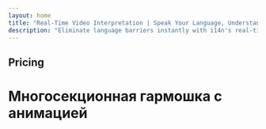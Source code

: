 ```yaml
---
layout: home
title: "Real-Time Video Interpretation | Speak Your Language, Understand All"
description: "Eliminate language barriers instantly with i14n's real-time video interpretation. Join meetings in your native language while everyone understands perfectly. Why learn a new language when technology can bridge the gap?"
---
```


<!-- text="Focus on growth — let iMind handle the languages." -->
<!-- text="Classrooms take years; iMind delivers real-time understanding today, in every language."> -->
<!-- text="Understand instantly — without learning foreign languages" -->

<HeroSection
title="Live **Interpretation** Video Meetings"
text="For companies where **language barriers** mean lost deals, delays, and costly mistakes.">
<AuthButton text="Try Live Demo →" buttonClass="brand"/>
<NavButton to="#pricing" buttonClass="alt" buttonLabel="Pricing" />
</HeroSection>

<span id="1"></span>

<FeatureBlock :card="{
  title: 'Speak Instantly in Over 100 Languages',
  details: 'iMind enables every participant to speak their native language — naturally, in [real time](/guide/how-it-works), and **without subtitles** or lag.',
    items: [
      '⚡︎ Speak freely — be understood instantly.',
      '✧ AI-powered interpretation captures tone, intent, and industry-specific terminology.',
      '✧ Two-way, continuous, voice-to-voice interpretation with zero manual setup.',
    ],
  link: './guide/what-is-imind',
  src: {
    light: '/1.png',
    dark: '/1.png',
  },
  inversion: false
}" />

<span id="2"></span>

<FeatureBlock :card="{
  title: 'The **Mind Within** Your Meetings',
  details: 'iMind turns every multilingual call into clear, searchable knowledge.',
  items: [
    '⚡︎ Instantly search any content across past and current meetings. Ask questions naturally, get precise answers without reviewing recordings.',
    '✧ Never miss action items from any meeting. Our AI extracts tasks, owners and deadlines automatically from conversations.',
    '✧ AI meeting summaries deliver key points instantly in any language, keeping everyone aligned without manual note-taking.',
  ],
  link: '/guide/how-it-works#🧩-deep-memory-deep-understanding',
  src: {
    light: '/2l.png',
    dark: '/2d.png',
  },
  inversion: true
}" />

<span id="3"></span>

<FeatureBlock :card="{
  title: 'Built for Serious Meetings — Not Just Talking',
  details: 'iMind is a professional-grade video meeting platform, not a lightweight add-on or plugin.',
  items: [
    '✧ 1080p resolution, smart noise suppression, and focused voice pickup.',
    '✧ Scheduling, moderation, demos, recording, and full calendar integration — all built in, ready to go.',
    '⚡︎ Live transcripts, participant chat, and an AI assistant that keeps meetings productive.'
  ],
  link: '/guide/how-it-works',
  src: {
    light: '/3l.png',
    dark: '/3d.png',
  },
  inversion: false
}" />

<span id="4"></span>

<FeatureBlock
  :card="{
    title: 'Secure & Confidential by Design',
    details:
      'iMind is built for conversations where trust matters. While we rely on best-in-class third-party infrastructure, [confidentiality is always in your hands](/guide/privacy-architecture).',
    items: [
      '⚡︎ Region-based privacy — choose where your data is processed. We route all interpretation, storage, and analytics through infrastructure aligned with your compliance zone (e.g. EU, US, Asia).',
      '✧ Private by default — iMind itself **never** stores or uses your content for training, profiling, or third-party access.',
      '✧ Compliant by architecture — GDPR, CCPA, and UAE PDPL-ready, with full support for export and deletion rights.'
    ],
    link: '/guide/privacy-architecture',
    src: {
      light: '/4.png',
      dark: '/4.png',
    },
    inversion: true
  }"
/>

## Pricing

<PricingPlans :plans="[
  {
    title: 'Business Starter',
    details: '**$7** per user / month',
    items: [
      'Speak Instantly in Over 100 Languages [ℹ️](#1)',
      'Built for Serious Meetings — Not Just Talking [ℹ️](#3)',
    ],
    linkText: 'Start a trial',
    linkHref: '/guide/use-cases#negotiations',
    bullet: '💬'
  },
  {
    title: 'Business Standard',
    details: '**$14** per user / month',
    items: [
      'Speak Instantly in Over 100 Languages [ℹ️](#1)',
      'Built for Serious Meetings — Not Just Talking [ℹ️](#3)',
      'The **Mind Within** Your Meetings [ℹ️](#2)',
    ],
    linkText: 'Start a trial',
    linkHref: '/guide/use-cases#operations',
    bullet: '⚡︎'
  },
  {
    title: 'Business Plus',
    details: '**$22** per user / month',
    items: [
      'Speak Instantly in Over 100 Languages [ℹ️](#1)',
      'Built for Serious Meetings — Not Just Talking [ℹ️](#3)',
      'The **Mind Within** Your Meetings [ℹ️](#2)',
      'Region-Segmented Privacy Architecture [ℹ️](#4)'
    ],
    linkText: 'Start a trial',
    linkHref: '/guide/use-cases#operations',
    bullet: '💰'
  }
]" />

# Многосекционная гармошка с анимацией

<AccordionGroup :items="[
  { q: 'Часто задаваемый вопрос 1', a: 'Ответ на вопрос 1' },
  { q: 'Часто задаваемый вопрос 2', a: 'Ответ на вопрос 2' },
  { q: 'Часто задаваемый вопрос 3', a: 'Ответ на вопрос 3' }
]" />
